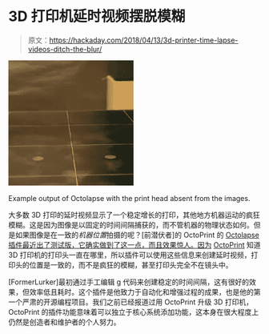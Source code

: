 # 3D 打印机延时视频摆脱模糊

> 原文：<https://hackaday.com/2018/04/13/3d-printer-time-lapse-videos-ditch-the-blur/>

[![](img/00fa92bdf4e0ba5ff2a5432e995684aa.png)](https://hackaday.com/wp-content/uploads/2018/04/octolapse-anim-square.gif)

Example output of Octolapse with the print head absent from the images.

大多数 3D 打印的延时视频显示了一个稳定增长的打印，其他地方机器运动的疯狂模糊。这是因为图像是以固定的时间间隔捕获的，而不管机器的物理状态如何。但是如果图像是在一致的*机器位置*拍摄的呢？[前潜伏者]的 OctoPrint 的 [Octolapse 插件最近出了测试版，它确实做到了这一点，而且效果惊人。因为](https://github.com/FormerLurker/Octolapse) [OctoPrint](https://octoprint.org/) 知道 3D 打印机的打印头一直在哪里，所以插件可以使用这些信息来创建延时视频，打印头的位置是一致的，而不是疯狂的模糊，甚至打印头完全不在镜头中。

[FormerLurker]最初通过手工编辑 g 代码来创建稳定的时间间隔，这有很好的效果，但效率低且耗时。这个插件是他致力于自动化和增强过程的成果，也是他的第一个严肃的开源编程项目。我们之前已经报道过用 OctoPrint 升级 3D 打印机，OctoPrint 的插件功能意味着可以独立于核心系统添加功能，这本身在很大程度上仍然是创造者和维护者的个人努力。